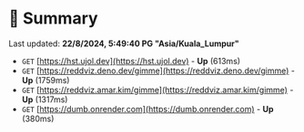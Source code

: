 # 📖 Summary
Last updated: **22/8/2024, 5:49:40 PG "Asia/Kuala_Lumpur"**

- `GET` [https://hst.ujol.dev](https://hst.ujol.dev) - **Up** (613ms)
- `GET` [https://reddviz.deno.dev/gimme](https://reddviz.deno.dev/gimme) - **Up** (1759ms)
- `GET` [https://reddviz.amar.kim/gimme](https://reddviz.amar.kim/gimme) - **Up** (1317ms)
- `GET` [https://dumb.onrender.com](https://dumb.onrender.com) - **Up** (380ms)
